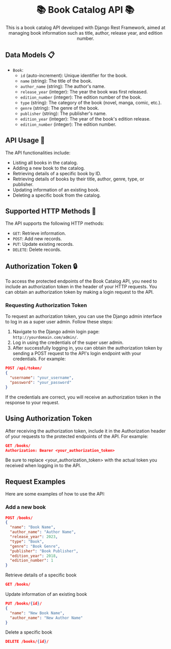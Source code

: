 <h1 align="center">📚 Book Catalog API 📚</h1>

<p align="center">This is a book catalog API developed with Django Rest Framework, aimed at managing book information such as title, author, release year, and edition number.</p>

## Data Models 📋

- `Book`:
  - `id` (auto-increment): Unique identifier for the book.
  - `name` (string): The title of the book.
  - `author_name` (string): The author's name.
  - `release_year` (integer): The year the book was first released.
  - `edition_number` (integer): The edition number of the book.
  - `type` (string): The category of the book (novel, manga, comic, etc.).
  - `genre` (string): The genre of the book.
  - `publisher` (string): The publisher's name.
  - `edition_year` (integer): The year of the book's edition release.
  - `edition_number` (integer): The edition number.

## API Usage 🚀

The API functionalities include:

- Listing all books in the catalog.
- Adding a new book to the catalog.
- Retrieving details of a specific book by ID.
- Retrieving details of books by their title, author, genre, type, or publisher.
- Updating information of an existing book.
- Deleting a specific book from the catalog.

## Supported HTTP Methods 🔧

The API supports the following HTTP methods:

- `GET`: Retrieve information.
- `POST`: Add new records.
- `PUT`: Update existing records.
- `DELETE`: Delete records.

## Authorization Token 🔒

To access the protected endpoints of the Book Catalog API, you need to include an authorization token in the header of your HTTP requests. You can obtain an authorization token by making a login request to the API.

### Requesting Authorization Token

To request an authorization token, you can use the Django admin interface to log in as a super user admin. Follow these steps:

1. Navigate to the Django admin login page: `http://yourdomain.com/admin/`.
2. Log in using the credentials of the super user admin.
3. After successfully logging in, you can obtain the authorization token by sending a POST request to the API's login endpoint with your credentials. For example:

```json
POST /api/token/
{
  "username": "your_username",
  "password": "your_password"
}
```
If the credentials are correct, you will receive an authorization token in the response to your request.

## Using Authorization Token
After receiving the authorization token, include it in the Authorization header of your requests to the protected endpoints of the API. For example:
```json
GET /books/
Authorization: Bearer <your_authorization_token>
```

Be sure to replace <your_authorization_token> with the actual token you received when logging in to the API.

## Request Examples

Here are some examples of how to use the API:

### Add a new book

```json
POST /books/
{
  "name": "Book Name",
  "author_name": "Author Name",
  "release_year": 2023,
  "type": "Book",
  "genre": "Book Genre",
  "publisher": "Book Publisher",
  "edition_year": 2018,
  "edition_number": 1
}
```

Retrieve details of a specific book

```json
GET /books/
```

Update information of an existing book
```json
PUT /books/{id}/
{
  "name": "New Book Name",
  "author_name": "New Author Name"
}
```
Delete a specific book
```json
DELETE /books/{id}/
```
